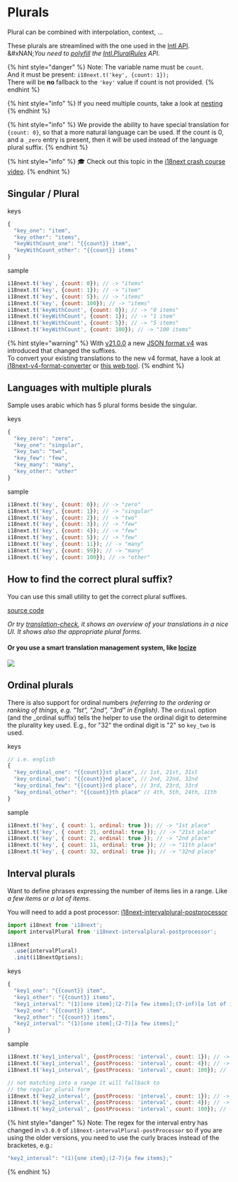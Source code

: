 # Plurals

Plural can be combined with interpolation, context, ...

These plurals are streamlined with the one used in the [Intl API](https://developer.mozilla.org/en-US/docs/Web/JavaScript/Reference/Global_Objects/Intl/PluralRules/PluralRules).\
&#xNAN;_&#x59;ou need to_ [_polyfill_](https://github.com/eemeli/intl-pluralrules) _the_ [_Intl.PluralRules_](https://developer.mozilla.org/en-US/docs/Web/JavaScript/Reference/Global_Objects/PluralRules) _API._

{% hint style="danger" %}
Note: The variable name must be `count`.\
And it must be present: `i18next.t('key', {count: 1});`\
There will be **no** fallback to the `'key'` value if count is not provided.
{% endhint %}

{% hint style="info" %}
If you need multiple counts, take a look at [nesting](nesting.md#passing-options-to-nestings)
{% endhint %}

{% hint style="info" %}
We provide the ability to have special translation for `{count: 0}`, so that a more natural language can be used. If the count is 0, and a `_zero` entry is present, then it will be used instead of the language plural suffix.
{% endhint %}

{% hint style="info" %}
🎓 Check out this topic in the [i18next crash course video](https://youtu.be/SA_9i4TtxLQ?t=485).
{% endhint %}

## Singular / Plural

keys

```javascript
{
  "key_one": "item",
  "key_other": "items",
  "keyWithCount_one": "{{count}} item",
  "keyWithCount_other": "{{count}} items"
}
```

sample

```javascript
i18next.t('key', {count: 0}); // -> "items"
i18next.t('key', {count: 1}); // -> "item"
i18next.t('key', {count: 5}); // -> "items"
i18next.t('key', {count: 100}); // -> "items"
i18next.t('keyWithCount', {count: 0}); // -> "0 items"
i18next.t('keyWithCount', {count: 1}); // -> "1 item"
i18next.t('keyWithCount', {count: 5}); // -> "5 items"
i18next.t('keyWithCount', {count: 100}); // -> "100 items"
```

{% hint style="warning" %}
With [v21.0.0](../misc/migration-guide.md#json-format-v4-pluralization) a new [JSON format v4](../misc/json-format.md#i-18-next-json-v4) was introduced that changed the suffixes.\
To convert your existing translations to the new v4 format, have a look at [i18next-v4-format-converter](https://github.com/i18next/i18next-v4-format-converter) or [this web tool](https://i18next.github.io/i18next-v4-format-converter-web/).
{% endhint %}

## Languages with multiple plurals

Sample uses arabic which has 5 plural forms beside the singular.

keys

```javascript
{
  "key_zero": "zero",
  "key_one": "singular",
  "key_two": "two",
  "key_few": "few",
  "key_many": "many",
  "key_other": "other"
}
```

sample

```javascript
i18next.t('key', {count: 0}); // -> "zero"
i18next.t('key', {count: 1}); // -> "singular"
i18next.t('key', {count: 2}); // -> "two"
i18next.t('key', {count: 3}); // -> "few"
i18next.t('key', {count: 4}); // -> "few"
i18next.t('key', {count: 5}); // -> "few"
i18next.t('key', {count: 11}); // -> "many"
i18next.t('key', {count: 99}); // -> "many"
i18next.t('key', {count: 100}); // -> "other"
```

## How to find the correct plural suffix?

You can use this small utility to get the correct plural suffixes.

[source code](https://jsfiddle.net/6bpxsgd4)

_Or try_ [_translation-check_](https://github.com/locize/translation-check)_, it shows an overview of your translations in a nice UI. It shows also the appropriate plural forms._

#### Or you use a smart translation management system, like [locize](https://locize.com)

![](../.gitbook/assets/locize_plurals.png)

## Ordinal plurals

There is also support for ordinal numbers _(referring to the ordering or ranking of things, e.g. "1st", "2nd", "3rd" in English)_. The `ordinal` option (and the \_ordinal suffix) tells the helper to use the ordinal digit to determine the plurality key used. E.g., for "32" the ordinal digit is "2" so `key_two` is used.

keys

```javascript
// i.e. english
{
  "key_ordinal_one": "{{count}}st place", // 1st, 21st, 31st
  "key_ordinal_two": "{{count}}nd place", // 2nd, 22nd, 32nd
  "key_ordinal_few": "{{count}}rd place", // 3rd, 23rd, 33rd
  "key_ordinal_other": "{{count}}th place" // 4th, 5th, 24th, 11th
}
```

sample

```javascript
i18next.t('key', { count: 1, ordinal: true }); // -> "1st place"
i18next.t('key', { count: 21, ordinal: true }); // -> "21st place"
i18next.t('key', { count: 2, ordinal: true }); // -> "2nd place"
i18next.t('key', { count: 11, ordinal: true }); // -> "11th place"
i18next.t('key', { count: 32, ordinal: true }); // -> "32nd place"
```

## Interval plurals

Want to define phrases expressing the number of items lies in a range. Like _a few items_ or _a lot of items_.

You will need to add a post processor: [i18next-intervalplural-postprocessor](https://github.com/i18next/i18next-intervalplural-postprocessor)

```javascript
import i18next from 'i18next';
import intervalPlural from 'i18next-intervalplural-postprocessor';

i18next
  .use(intervalPlural)
  .init(i18nextOptions);
```

keys

```javascript
{
  "key1_one": "{{count}} item",
  "key1_other": "{{count}} items",
  "key1_interval": "(1)[one item];(2-7)[a few items];(7-inf)[a lot of items];",
  "key2_one": "{{count}} item",
  "key2_other": "{{count}} items",
  "key2_interval": "(1)[one item];(2-7)[a few items];"
}
```

sample

```javascript
i18next.t('key1_interval', {postProcess: 'interval', count: 1}); // -> "one item"
i18next.t('key1_interval', {postProcess: 'interval', count: 4}); // -> "a few items"
i18next.t('key1_interval', {postProcess: 'interval', count: 100}); // -> "a lot of items"

// not matching into a range it will fallback to
// the regular plural form
i18next.t('key2_interval', {postProcess: 'interval', count: 1}); // -> "one item"
i18next.t('key2_interval', {postProcess: 'interval', count: 4}); // -> "a few items"
i18next.t('key2_interval', {postProcess: 'interval', count: 100}); // -> "100 items"
```

{% hint style="danger" %}
Note: The regex for the interval entry has changed in `v3.0.0` of `i18next-intervalPlural-postProcessor` so if you are using the older versions, you need to use the curly braces instead of the bracketes, e.g.:

```javascript
"key2_interval": "(1){one item};(2-7){a few items};"
```
{% endhint %}
